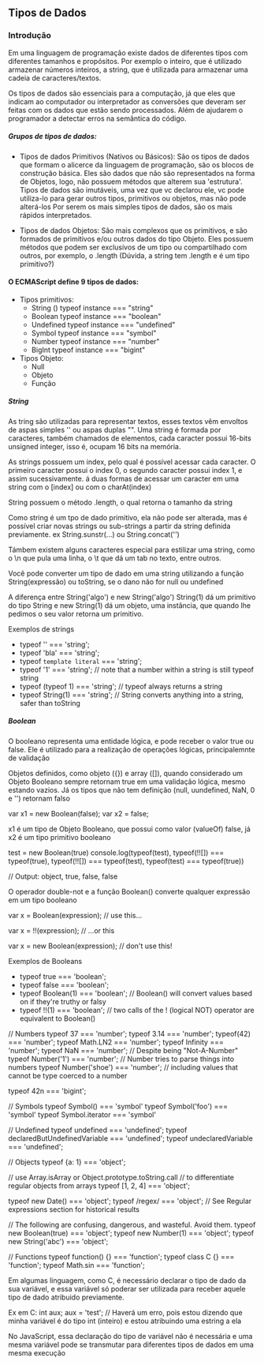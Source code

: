 ## Tipos de Dados ##

### Introdução ###

Em uma linguagem de programação existe dados de diferentes tipos com diferentes tamanhos e  propósitos. Por exemplo o inteiro, que é utilizado armazenar números inteiros, a string, que é utilizada para armazenar uma cadeia de caracteres/textos.

Os tipos de dados são essenciais para a computação, já que eles que indicam ao computador ou interpretador as conversões que deveram ser feitas com os dados que estão sendo processados. Além de ajudarem o programador a detectar erros na semântica do código.

##### Grupos de tipos de dados: #####
 - Tipos de dados Primitivos (Nativos ou Básicos):
 São os tipos de dados que formam o alicerce da linguagem de programação, são os blocos de construção básica. Eles são dados que não são representados na forma de Objetos, logo, não possuem métodos que alterem sua 'estrutura'.
 Tipos de dados são imutáveis, uma vez que vc declarou ele, vc pode utiliza-lo para gerar outros tipos, primitivos ou objetos, mas não pode alterá-los
 Por serem os mais simples tipos de dados, são os mais rápidos interpretados.
 
 - Tipos de dados Objetos:
 São mais complexos que os primitivos, e são formados de primitivos e/ou outros dados do tipo Objeto. Eles possuem métodos que podem ser exclusivos de um tipo ou compartilhado com outros, por exemplo, o .length  (Dúvida, a string tem .length e é um tipo primitivo?)

#### O ECMAScript define 9 tipos de dados: ####
 - Tipos primitivos:
    - String () typeof instance === "string"
    - Boolean typeof instance === "boolean"
    - Undefined typeof instance === "undefined"
    - Symbol typeof instance === "symbol"
    - Number typeof instance === "number"
    - BigInt typeof instance === "bigint"
 - Tipos Objeto:
    - Null
    - Objeto
    - Função

##### String #####

As tring são utilizadas para representar textos, esses textos vêm envoltos de aspas simples '' ou aspas duplas "". Uma string é formada por caracteres, também chamados de elementos, cada caracter possui 16-bits unsigned integer, isso é, ocupam 16 bits na memória.

As strings possuem um index, pelo qual é possível acessar cada caracter. O primeiro caracter possui o index 0, o segundo caracter possui index 1, e assim sucessivamente. á duas formas de acessar um caracter em uma string com o [index] ou com o charAt(index)

String possuem o método .length, o qual retorna o tamanho da string

Como string é um tpo de dado primitivo, ela não pode ser alterada, mas é possível criar novas strings ou sub-strings a partir da string definida previamente.
ex String.sunstr(...) ou String.concat('')

Támbem existem alguns caracteres especial para estilizar uma string, como o \n que pula uma linha, o \t que dá um tab no texto, entre outros.

Você pode converter um tipo de dado em uma string utilizando a função String(expressão) ou toString, se o dano não for null ou undefined

A diferença entre String('algo') e new String('algo')
String(1) dá um primitivo do tipo String e new String(1) dá um objeto, uma instância, que quando lhe pedimos o seu valor retorna um primitivo.

Exemplos de strings
- typeof '' === 'string';
- typeof 'bla' === 'string';
- typeof `template literal` === 'string';
- typeof '1' === 'string'; // note that a number within a string is still typeof string
- typeof (typeof 1) === 'string'; // typeof always returns a string
- typeof String(1) === 'string'; // String converts anything into a string, safer than toString

##### Boolean #####
O booleano representa uma entidade lógica, e pode receber o valor true ou false. Ele é utilizado para a realização de operações lógicas, principalemnte de validação

Objetos definidos, como objeto ({}) e array ([]), quando considerado um Objeto Booleano sempre retornam true em uma validação lógica, mesmo estando vazios. Já os tipos que não tem definição (null, uundefined, NaN, 0 e '') retornam falso 

var x1 = new Boolean(false);
var x2 = false;

x1 é um tipo de Objeto Booleano, que possui como valor (valueOf) false, já x2 é um tipo primitivo booleano

test = new Boolean(true)
console.log(typeof(test), typeof(!![]) === typeof(true), typeof(!![]) === typeof(test), typeof(test) === typeof(true))

// Output: object, true, false, false


O operador double-not e a função Boolean() converte qualquer expressão em um  tipo booleano

var x = Boolean(expression);     // use this...

var x = !!(expression);          // ...or this

var x = new Boolean(expression); // don't use this!


Exemplos de Booleans
- typeof true === 'boolean';
- typeof false === 'boolean';
- typeof Boolean(1) === 'boolean'; // Boolean() will convert values based on if they're truthy or falsy
- typeof !!(1) === 'boolean'; // two calls of the ! (logical NOT) operator are equivalent to Boolean()








// Numbers
typeof 37 === 'number';
typeof 3.14 === 'number';
typeof(42) === 'number';
typeof Math.LN2 === 'number';
typeof Infinity === 'number';
typeof NaN === 'number'; // Despite being "Not-A-Number"
typeof Number('1') === 'number';      // Number tries to parse things into numbers
typeof Number('shoe') === 'number';   // including values that cannot be type coerced to a number

typeof 42n === 'bigint';








// Symbols
typeof Symbol() === 'symbol'
typeof Symbol('foo') === 'symbol'
typeof Symbol.iterator === 'symbol'


// Undefined
typeof undefined === 'undefined';
typeof declaredButUndefinedVariable === 'undefined';
typeof undeclaredVariable === 'undefined'; 


// Objects
typeof {a: 1} === 'object';

// use Array.isArray or Object.prototype.toString.call
// to differentiate regular objects from arrays
typeof [1, 2, 4] === 'object';

typeof new Date() === 'object';
typeof /regex/ === 'object'; // See Regular expressions section for historical results


// The following are confusing, dangerous, and wasteful. Avoid them.
typeof new Boolean(true) === 'object'; 
typeof new Number(1) === 'object'; 
typeof new String('abc') === 'object';


// Functions
typeof function() {} === 'function';
typeof class C {} === 'function';
typeof Math.sin === 'function';















Em algumas linguagem, como C, é necessário declarar o tipo de dado da sua variável, e essa variável só poderar ser utilizada para receber aquele tipo de dado atribuido previamente.

Ex em C: 
    int aux;
    aux = 'test'; 
    // Haverá um erro, pois estou dizendo que minha variável é do tipo int (inteiro) e estou atribuindo uma estring a ela 

No JavaScript, essa declaração do tipo de variável não é necessária e uma mesma variável pode se transmutar para diferentes tipos de dados em uma mesma execução 


